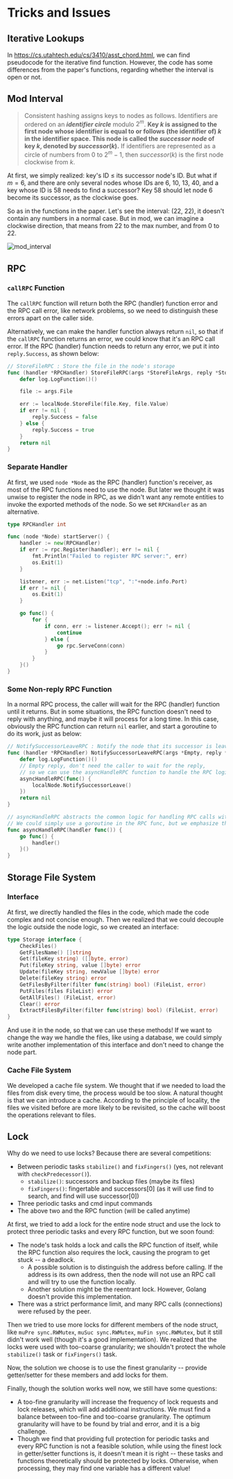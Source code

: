 # Tricks and Issues

## Iterative Lookups

In <https://cs.utahtech.edu/cs/3410/asst_chord.html>, we can find pseudocode for the iterative find function. However, the code has some differences from the paper's functions, regarding whether the interval is open or not.

## Mod Interval

> Consistent hashing assigns keys to nodes as follows. Identifiers are ordered on an ***identifier circle*** modulo $2^m$. **Key $k$ is assigned to the first node whose identifier is equal to or follows (the identifier of) $k$ in the identifier space. This node is called the *successor node* of key $k$, denoted by $successor(k)$.** If identifiers are represented as a circle of numbers from $0$ to $2^m − 1$, then $successor(k)$ is the first node clockwise from $k$.

At first, we simply realized: key's ID $\leq$ its successor node's ID. But what if $m=6$, and there are only several nodes whose IDs are 6, 10, 13, 40, and a key whose ID is 58 needs to find a successor? Key 58 should let node 6 become its successor, as the clockwise goes.

So as in the functions in the paper. Let's see the interval: (22, 22), it doesn't contain any numbers in a normal case. But in mod, we can imagine a clockwise direction, that means from 22 to the max number, and from 0 to 22.

![mod_interval](pic/mod_interval.png)

## RPC

### `callRPC` Function

The `callRPC` function will return both the RPC (handler) function error and the RPC call error, like network problems, so we need to distinguish these errors apart on the caller side.

Alternatively, we can make the handler function always return `nil`, so that if the `callRPC` function returns an error, we could know that it's an RPC call error. If the RPC (handler) function needs to return any error, we put it into `reply.Success`, as shown below:

```go
// StoreFileRPC : Store the file in the node's storage
func (handler *RPCHandler) StoreFileRPC(args *StoreFileArgs, reply *StoreFileReply) error {
    defer log.LogFunction()()

    file := args.File

    err := localNode.StoreFile(file.Key, file.Value)
    if err != nil {
        reply.Success = false
    } else {
        reply.Success = true
    }
    return nil
}
```

### Separate Handler

At first, we used `node *Node` as the RPC (handler) function's receiver, as most of the RPC functions need to use the node. But later we thought it was unwise to register the node in RPC, as we didn't want any remote entities to invoke the exported methods of the node. So we set `RPCHandler` as an alternative.

```go
type RPCHandler int

func (node *Node) startServer() {
    handler := new(RPCHandler)
    if err := rpc.Register(handler); err != nil {
        fmt.Println("Failed to register RPC server:", err)
        os.Exit(1)
    }

    listener, err := net.Listen("tcp", ":"+node.info.Port)
    if err != nil {
        os.Exit(1)
    }

    go func() {
        for {
            if conn, err := listener.Accept(); err != nil {
                continue
            } else {
                go rpc.ServeConn(conn)
            }
        }
    }()
}
```

### Some Non-reply RPC Function

In a normal RPC process, the caller will wait for the RPC (handler) function until it returns. But in some situations, the RPC function doesn't need to reply with anything, and maybe it will process for a long time. In this case, obviously the RPC function can return `nil` earlier, and start a goroutine to do its work, just as below:

```go
// NotifySuccessorLeaveRPC : Notify the node that its successor is leaving
func (handler *RPCHandler) NotifySuccessorLeaveRPC(args *Empty, reply *Empty) error {
    defer log.LogFunction()()
    // Empty reply, don't need the caller to wait for the reply,
    // so we can use the asyncHandleRPC function to handle the RPC logic
    asyncHandleRPC(func() {
        localNode.NotifySuccessorLeave()
    })
    return nil
}

// asyncHandleRPC abstracts the common logic for handling RPC calls with empty replies asynchronously.
// We could simply use a goroutine in the RPC func, but we emphasize the asynchronous procedure here.
func asyncHandleRPC(handler func()) {
    go func() {
        handler()
    }()
}
```

## Storage File System

### Interface

At first, we directly handled the files in the code, which made the code complex and not concise enough. Then we realized that we could decouple the logic outside the node logic, so we created an interface:

```go
type Storage interface {
    CheckFiles()
    GetFilesName() []string
    Get(fileKey string) ([]byte, error)
    Put(fileKey string, value []byte) error
    Update(fileKey string, newValue []byte) error
    Delete(fileKey string) error
    GetFilesByFilter(filter func(string) bool) (FileList, error)
    PutFiles(files FileList) error
    GetAllFiles() (FileList, error)
    Clear() error
    ExtractFilesByFilter(filter func(string) bool) (FileList, error)
}
```

And use it in the node, so that we can use these methods! If we want to change the way we handle the files, like using a database, we could simply write another implementation of this interface and don't need to change the node part.

### Cache File System

We developed a cache file system. We thought that if we needed to load the files from disk every time, the process would be too slow. A natural thought is that we can introduce a cache. According to the principle of locality, the files we visited before are more likely to be revisited, so the cache will boost the operations relevant to files.

## Lock

Why do we need to use locks? Because there are several competitions:

- Between periodic tasks `stabilize()` and `fixFingers()` (yes, not relevant with `checkPredecessor()`).
  - `stabilize()`: successors and backup files (maybe its files)
  - `fixFingers()`: fingertable and successors[0] (as it will use find to search, and find will use successor[0])
- Three periodic tasks and cmd input commands
- The above two and the RPC function (will be called anytime)

At first, we tried to add a lock for the entire node struct and use the lock to protect three periodic tasks and every RPC function, but we soon found:

- The node's task holds a lock and calls the RPC function of itself, while the RPC function also requires the lock, causing the program to get stuck -- a deadlock.
  - A possible solution is to distinguish the address before calling. If the address is its own address, then the node will not use an RPC call and will try to use the function locally.
  - Another solution might be the reentrant lock. However, Golang doesn't provide this implementation.
- There was a strict performance limit, and many RPC calls (connections) were refused by the peer.

Then we tried to use more locks for different members of the node struct, like `muPre sync.RWMutex`, `muSuc sync.RWMutex`, `muFin sync.RWMutex`, but it still didn't work well (though it's a good implementation). We realized that the locks were used with too-coarse granularity; we shouldn't protect the whole `stabilize()` task or `fixFingers()` task.

Now, the solution we choose is to use the finest granularity -- provide getter/setter for these members and add locks for them.

Finally, though the solution works well now, we still have some questions:

- A too-fine granularity will increase the frequency of lock requests and lock releases, which will add additional instructions. We must find a balance between too-fine and too-coarse granularity. The optimum granularity will have to be found by trial and error, and it is a big challenge.
- Though we find that providing full protection for periodic tasks and every RPC function is not a feasible solution, while using the finest lock in getter/setter functions is, it doesn't mean it is right -- these tasks and functions theoretically should be protected by locks. Otherwise, when processing, they may find one variable has a different value!
